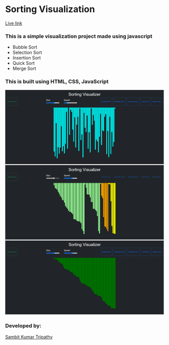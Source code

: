 # Sorting Visualization
<a href="https://sambit221.github.io/Algorithm_Visualizer/">Live link</a> 
### This is a simple visualization project made using javascript 
- Bubble Sort 
- Selection Sort
- Insertion Sort
- Quick Sort
- Merge Sort

### This is built using HTML, CSS, JavaScript <br/>



<img src="img/img1.png"> <br/>
<img src="img/img2.png"> <br/>
<img src="img/img3.png"> <br/>


### Developed by:
<a href="https://github.com/sambit221">Sambit Kumar Tripathy</a>
